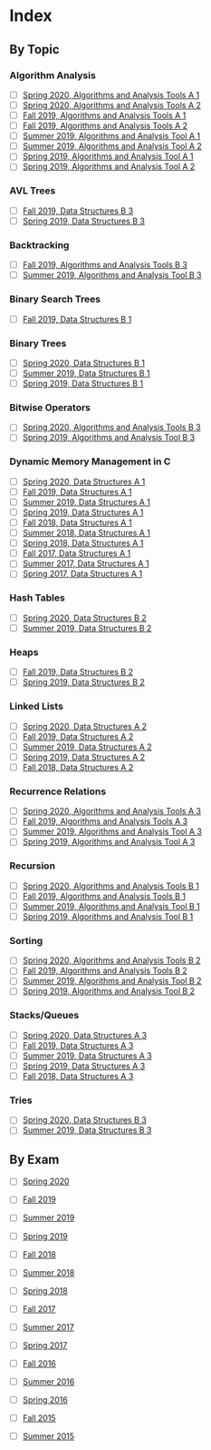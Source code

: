 # Index

## By Topic

### Algorithm Analysis

* [ ] [Spring 2020, Algorithms and Analysis Tools A 1](2020/spring-2020.md#a-1-algorithm-analysis)
* [ ] [Spring 2020, Algorithms and Analysis Tools A 2](2020/spring-2020.md#a-2-algorithm-analysis)
* [ ] [Fall 2019, Algorithms and Analysis Tools A 1](2019/fall-2019.md#a-1-algorithm-analysis)
* [ ] [Fall 2019, Algorithms and Analysis Tools A 2](2019/fall-2019.md#a-2-algorithm-analysis)
* [ ] [Summer 2019, Algorithms and Analysis Tool A 1](2019/summer-2019.md#a-1-algorithm-analysis)
* [ ] [Summer 2019, Algorithms and Analysis Tool A 2](2019/summer-2019.md#a-2-algorithm-analysis)
* [ ] [Spring 2019, Algorithms and Analysis Tool A 1](2019/spring-2019.md#a-1-algorithm-analysis)
* [ ] [Spring 2019, Algorithms and Analysis Tool A 2](2019/spring-2019.md#a-2-algorithm-analysis)

### AVL Trees

* [ ] [Fall 2019, Data Structures B 3](2019/fall-2019.md#b-3-avl-trees)
* [ ] [Spring 2019, Data Structures B 3](2019/spring-2019.md#b-3-avl-trees)

### Backtracking

* [ ] [Fall 2019, Algorithms and Analysis Tools B 3](2019/fall-2019.md#b-3-backtracking)
* [ ] [Summer 2019, Algorithms and Analysis Tool B 3](2019/summer-2019.md#b-3-backtracking)

### Binary Search Trees

* [ ] [Fall 2019, Data Structures B 1](2019/fall-2019.md#b-1-binary-search-trees)

### Binary Trees

* [ ] [Spring 2020, Data Structures B 1](2020/spring-2020.md#b-1-binary-trees)
* [ ] [Summer 2019, Data Structures B 1](2019/summer-2019.md#b-1-binary-trees)
* [ ] [Spring 2019, Data Structures B 1](2019/spring-2019.md#b-1-binary-trees)

### Bitwise Operators

* [ ] [Spring 2020, Algorithms and Analysis Tools B 3](2020/spring-2020.md#b-3-bitwise-operators)
* [ ] [Spring 2019, Algorithms and Analysis Tool B 3](2019/spring-2019.md#b-3-bitwise-operators)

### Dynamic Memory Management in C

* [ ] [Spring 2020, Data Structures A 1](2020/spring-2020.md#1a-dynamic-memory-management-in-c)
* [ ] [Fall 2019, Data Structures A 1](2019/fall-2019.md#a-1-dynamic-memory-management-in-c)
* [ ] [Summer 2019, Data Structures A 1](2019/summer-2019.md#a-1-dynamic-memory-management-in-c)
* [ ] [Spring 2019, Data Structures A 1](2019/spring-2019.md#a-1-dynamic-memory-management-in-c)
* [ ] [Fall 2018, Data Structures A 1](2018/fall-2018.md#a-1-dynamic-memory-management-in-c)
* [ ] [Summer 2018, Data Structures A 1](2018/summer-2018.md#a-1-dynamic-memory-management-in-c)
* [ ] [Spring 2018, Data Structures A 1](2018/spring-2018.md#a-1-dynamic-memory-management-in-c)
* [ ] [Fall 2017, Data Structures A 1](2017/fall-2017.md#a-1-dynamic-memory-management-in-c)
* [ ] [Summer 2017, Data Structures A 1](2017/summer-2017.md#a-1-dynamic-memory-management-in-c)
* [ ] [Spring 2017, Data Structures A 1](2017/spring-2017.md#a-1-dynamic-memory-management-in-c)

### Hash Tables

* [ ] [Spring 2020, Data Structures B 2](2020/spring-2020.md#b-2-hash-tables)
* [ ] [Summer 2019, Data Structures B 2](2019/summer-2019.md#b-2-hash-tables)

### Heaps

* [ ] [Fall 2019, Data Structures B 2](2019/fall-2019.md#b-2-heaps)
* [ ] [Spring 2019, Data Structures B 2](2019/spring-2019.md#b-2-heaps)

### Linked Lists

* [ ] [Spring 2020, Data Structures A 2](2020/spring-2020.md#a-2-linked-lists)
* [ ] [Fall 2019, Data Structures A 2](2019/fall-2019.md#a-2-linked-lists)
* [ ] [Summer 2019, Data Structures A 2](2019/summer-2019.md#a-2-linked-lists)
* [ ] [Spring 2019, Data Structures A 2](2019/spring-2019.md#a-2-linked-lists)
* [ ] [Fall 2018, Data Structures A 2](2018/fall-2018.md#a-2-linked-lists)

### Recurrence Relations

* [ ] [Spring 2020, Algorithms and Analysis Tools A 3](2020/spring-2020.md#a-3-recurrence-relations)
* [ ] [Fall 2019, Algorithms and Analysis Tools A 3](2019/fall-2019.md#a-3-recurrence-relations)
* [ ] [Summer 2019, Algorithms and Analysis Tool A 3](2019/summer-2019.md#a-3-recurrence-relations)
* [ ] [Spring 2019, Algorithms and Analysis Tool A 3](2019/spring-2019.md#a-3-summations-and-recurrence-relations)

### Recursion

* [ ] [Spring 2020, Algorithms and Analysis Tools B 1](2020/spring-2020.md#b-1-recursive-coding)
* [ ] [Fall 2019, Algorithms and Analysis Tools B 1](2019/fall-2019.md#b-1-recursive-coding)
* [ ] [Summer 2019, Algorithms and Analysis Tool B 1](2019/summer-2019.md#b-1-recursive-coding)
* [ ] [Spring 2019, Algorithms and Analysis Tool B 1](2019/spring-2019.md#b-1-recursive-coding)

### Sorting

* [ ] [Spring 2020, Algorithms and Analysis Tools B 2](2020/spring-2020.md#b-2-sorting)
* [ ] [Fall 2019, Algorithms and Analysis Tools B 2](2019/fall-2019.md#b-2-sorting)
* [ ] [Summer 2019, Algorithms and Analysis Tool B 2](2019/summer-2019.md#b-2-sorting)
* [ ] [Spring 2019, Algorithms and Analysis Tool B 2](2019/spring-2019.md#b-2-sorting)

### Stacks/Queues

* [ ] [Spring 2020, Data Structures A 3](2020/spring-2020.md#a-3-stacks)
* [ ] [Fall 2019, Data Structures A 3](2019/fall-2019.md#a-3-stacks)
* [ ] [Summer 2019, Data Structures A 3](2019/summer-2019.md#a-3-stacks)
* [ ] [Spring 2019, Data Structures A 3](2019/spring-2019.md#a-3-stacks-and-queues)
* [ ] [Fall 2018, Data Structures A 3](2018/fall-2018.md#a-3-stacks-queues)

### Tries

* [ ] [Spring 2020, Data Structures B 3](2020/spring-2020.md#b-3-tries)
* [ ] [Summer 2019, Data Structures B 3](2019/summer-2019.md#b-3-tries)

## By Exam

* [ ] [Spring 2020](2020/spring-2020.md)
* [ ] [Fall 2019](2019/fall-2019.md)
* [ ] [Summer 2019](2019/summer-2019.md)
* [ ] [Spring 2019](2019/spring-2019.md)
* [ ] [Fall 2018](2018/fall-2018.md)
* [ ] [Summer 2018](2018/summer-2018.md)
* [ ] [Spring 2018](2018/spring-2018.md)
* [ ] [Fall 2017](2017/fall-2017.md)
* [ ] [Summer 2017](2017/summer-2017.md)
* [ ] [Spring 2017](2017/spring-2017.md)
* [ ] [Fall 2016](2016/fall-2016.md)
* [ ] [Summer 2016](2016/summer-2016.md)
* [ ] [Spring 2016](2016/spring-2016.md)
* [ ] [Fall 2015](2015/fall-2015.md)
* [ ] [Summer 2015](2015/summer-2015.md)

